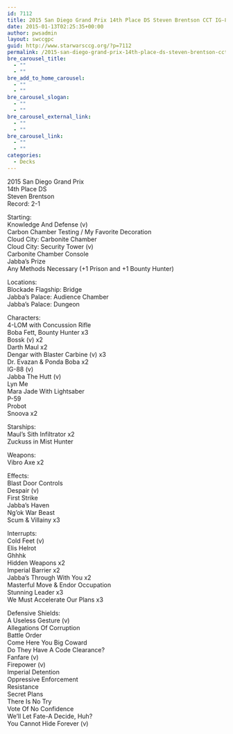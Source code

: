 ```yaml
---
id: 7112
title: 2015 San Diego Grand Prix 14th Place DS Steven Brentson CCT IG-88 Scum
date: 2015-01-13T02:25:35+00:00
author: pwsadmin
layout: swccgpc
guid: http://www.starwarsccg.org/?p=7112
permalink: /2015-san-diego-grand-prix-14th-place-ds-steven-brentson-cct-ig-88-scum/
bre_carousel_title:
  - ""
  - ""
bre_add_to_home_carousel:
  - ""
  - ""
bre_carousel_slogan:
  - ""
  - ""
bre_carousel_external_link:
  - ""
  - ""
bre_carousel_link:
  - ""
  - ""
categories:
  - Decks
---
```

2015 San Diego Grand Prix  
14th Place DS  
Steven Brentson  
Record: 2-1

Starting:  
Knowledge And Defense (v)  
Carbon Chamber Testing / My Favorite Decoration  
Cloud City: Carbonite Chamber  
Cloud City: Security Tower (v)  
Carbonite Chamber Console  
Jabba&#8217;s Prize  
Any Methods Necessary (+1 Prison and +1 Bounty Hunter)

Locations:  
Blockade Flagship: Bridge  
Jabba&#8217;s Palace: Audience Chamber  
Jabba&#8217;s Palace: Dungeon

Characters:  
4-LOM with Concussion Rifle  
Boba Fett, Bounty Hunter x3  
Bossk (v) x2  
Darth Maul x2  
Dengar with Blaster Carbine (v) x3  
Dr. Evazan & Ponda Boba x2  
IG-88 (v)  
Jabba The Hutt (v)  
Lyn Me  
Mara Jade With Lightsaber  
P-59  
Probot  
Snoova x2

Starships:  
Maul&#8217;s Sith Infiltrator x2  
Zuckuss in Mist Hunter

Weapons:  
Vibro Axe x2

Effects:  
Blast Door Controls  
Despair (v)  
First Strike  
Jabba&#8217;s Haven  
Ng&#8217;ok War Beast  
Scum & Villainy x3

Interrupts:  
Cold Feet (v)  
Elis Helrot  
Ghhhk  
Hidden Weapons x2  
Imperial Barrier x2  
Jabba&#8217;s Through With You x2  
Masterful Move & Endor Occupation  
Stunning Leader x3  
We Must Accelerate Our Plans x3

Defensive Shields:  
A Useless Gesture (v)  
Allegations Of Corruption  
Battle Order  
Come Here You Big Coward  
Do They Have A Code Clearance?  
Fanfare (v)  
Firepower (v)  
Imperial Detention  
Oppressive Enforcement  
Resistance  
Secret Plans  
There Is No Try  
Vote Of No Confidence  
We&#8217;ll Let Fate-A Decide, Huh?  
You Cannot Hide Forever (v)